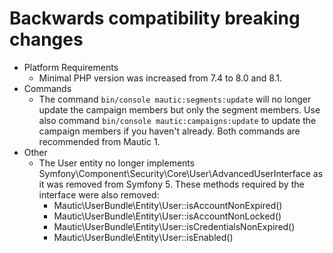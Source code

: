 # Backwards compatibility breaking changes
*   Platform Requirements
    *   Minimal PHP version was increased from 7.4 to 8.0 and 8.1.
*   Commands
    * The command `bin/console mautic:segments:update` will no longer update the campaign members but only the segment members. Use also command `bin/console mautic:campaigns:update` to update the campaign members if you haven't already. Both commands are recommended from Mautic 1.
*   Other
    * The User entity no longer implements Symfony\Component\Security\Core\User\AdvancedUserInterface as it was removed from Symfony 5. These methods required by the interface were also removed:
        * Mautic\UserBundle\Entity\User::isAccountNonExpired()
        * Mautic\UserBundle\Entity\User::isAccountNonLocked()
        * Mautic\UserBundle\Entity\User::isCredentialsNonExpired()
        * Mautic\UserBundle\Entity\User::isEnabled()
